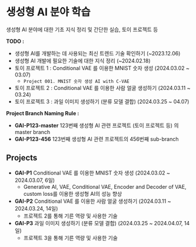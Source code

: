 # 생성형 AI 분야 학습

생성형 AI 분야에 대한 기초 지식 정리 및 간단한 실습, 토이 프로젝트 등

**TODO :**
* 생성형 AI를 개발하는 데 사용되는 최신 트렌드 기술 확인하기 (~2023.12.06)
* 생성형 AI 개발에 필요한 기술에 대한 지식 정리 (~2024.02.18)
* 토이 프로젝트 1 : Conditional VAE 를 이용한 MNIST 숫자 생성 (2024.03.02 ~ 03.07)
  * ```Project 001. MNIST 숫자 생성 AI with C-VAE```
* 토이 프로젝트 2 : Conditional VAE 를 이용한 사람 얼굴 생성하기 (2024.03.11 ~ 03.24)
* 토이 프로젝트 3 : 과일 이미지 생성하기 (분류 모델 결합) (2024.03.25 ~ 04.07)

**Project Branch Naming Rule :**
* **GAI-P123-master** 123번째 생성형 AI 관련 프로젝트 (토이 프로젝트 등) 의 master branch 
* **GAI-P123-456** 123번째 생성형 AI 관련 프로젝트의 456번째 sub-branch

## Projects
* **GAI-P1** Conditional VAE 를 이용한 MNIST 숫자 생성 (2024.03.02 ~ 2024.03.07, 6일)
  * Generative AI, VAE, Conditional VAE, Encoder and Decoder of VAE, custom loss를 이용한 생성형 AI의 성능 향상
* **GAI-P2** Conditional VAE 를 이용한 사람 얼굴 생성하기 (2024.03.11 ~ 2024.03.24, 14일)
  * 프로젝트 2를 통해 기른 역량 및 사용한 기술
* **GAI-P3** 과일 이미지 생성하기 (분류 모델 결합) (2024.03.25 ~ 2024.04.07, 14일)
  * 프로젝트 3을 통해 기른 역량 및 사용한 기술